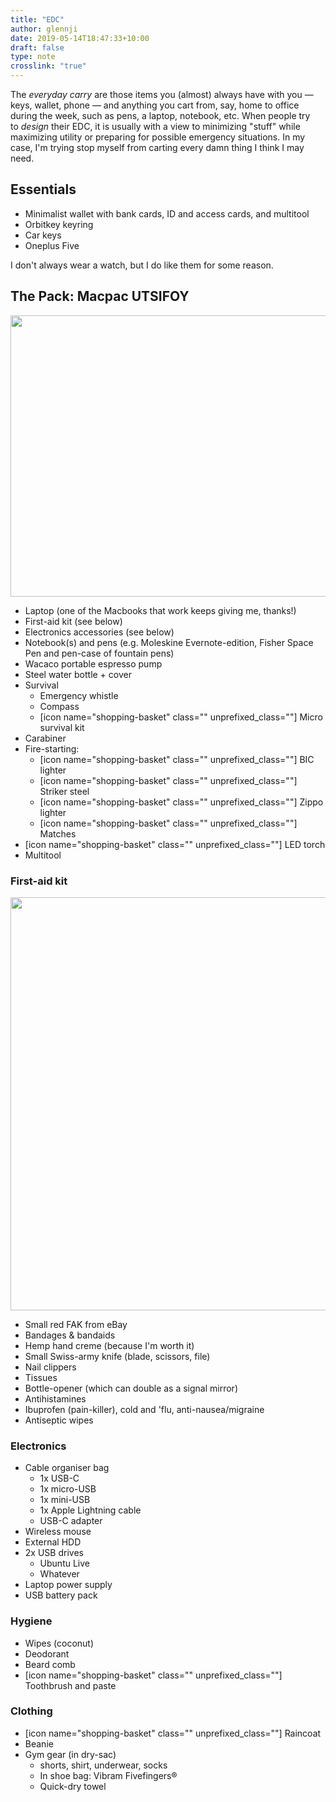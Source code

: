 ```yaml
---
title: "EDC"
author: glennji
date: 2019-05-14T18:47:33+10:00
draft: false
type: note
crosslink: "true"
---
```

The <em>everyday carry</em> are those items you (almost) always have with you — keys, wallet, phone — and anything you cart from, say, home to office during the week, such as pens, a laptop, notebook, etc. When people try to <em>design</em> their EDC, it is usually with a view to minimizing "stuff" while maximizing utility or preparing for possible emergency situations.
In my case, I'm trying stop myself from carting every damn thing I think I may need.
<h2>Essentials</h2>
<ul>
 	<li>Minimalist wallet with bank cards, ID and access cards, and multitool</li>
 	<li>Orbitkey keyring</li>
 	<li>Car keys</li>
 	<li>Oneplus Five</li>
</ul>
I don't always wear a watch, but I do like them for some reason.
<h2>The Pack: Macpac UTSIFOY</h2>
<img class="aligncenter wp-image-16777 size-full" src="http://glennji.com/wp-content/uploads/2018/03/IMG_20180403_083029-e1522708471185.jpg" alt="" width="800" height="450" />
<ul>
 	<li>Laptop (one of the Macbooks that work keeps giving me, thanks!)</li>
 	<li>First-aid kit (see below)</li>
 	<li>Electronics accessories (see below)</li>
 	<li>Notebook(s) and pens (e.g. Moleskine Evernote-edition, Fisher Space Pen and pen-case of fountain pens)</li>
 	<li>Wacaco portable espresso pump</li>
 	<li>Steel water bottle + cover</li>
 	<li>Survival
<ul>
 	<li>Emergency whistle</li>
 	<li>Compass</li>
 	<li>[icon name="shopping-basket" class="" unprefixed_class=""] Micro survival kit</li>
</ul>
</li>
 	<li>Carabiner</li>
 	<li>Fire-starting:
<ul>
 	<li>[icon name="shopping-basket" class="" unprefixed_class=""] BIC lighter</li>
 	<li>[icon name="shopping-basket" class="" unprefixed_class=""] Striker steel</li>
 	<li>[icon name="shopping-basket" class="" unprefixed_class=""] Zippo lighter</li>
 	<li>[icon name="shopping-basket" class="" unprefixed_class=""] Matches</li>
</ul>
</li>
 	<li>[icon name="shopping-basket" class="" unprefixed_class=""] LED torch</li>
 	<li>Multitool</li>
</ul>
<h3>First-aid kit</h3>
<img class="aligncenter wp-image-16781 size-full" src="http://glennji.com/wp-content/uploads/2018/03/IMG_20180403_104412-e1522721290107.jpg" alt="" width="800" height="661" />
<ul>
 	<li>Small red FAK from eBay</li>
 	<li>Bandages &amp; bandaids</li>
 	<li>Hemp hand creme (because I'm worth it)</li>
 	<li>Small Swiss-army knife (blade, scissors, file)</li>
 	<li>Nail clippers</li>
 	<li>Tissues</li>
 	<li>Bottle-opener (which can double as a signal mirror)</li>
 	<li>Antihistamines</li>
 	<li>Ibuprofen (pain-killer), cold and 'flu, anti-nausea/migraine</li>
 	<li>Antiseptic wipes</li>
</ul>
<h3>Electronics</h3>
<ul>
 	<li>Cable organiser bag
<ul>
 	<li>1x USB-C</li>
 	<li>1x micro-USB</li>
 	<li>1x mini-USB</li>
 	<li>1x Apple Lightning cable</li>
 	<li>USB-C adapter</li>
</ul>
</li>
 	<li>Wireless mouse</li>
 	<li>External HDD</li>
 	<li>2x USB drives
<ul>
 	<li>Ubuntu Live</li>
 	<li>Whatever</li>
</ul>
</li>
 	<li>Laptop power supply</li>
 	<li>USB battery pack</li>
</ul>
<h3>Hygiene</h3>
<ul>
 	<li>Wipes (coconut)</li>
 	<li>Deodorant</li>
 	<li>Beard comb</li>
 	<li>[icon name="shopping-basket" class="" unprefixed_class=""] Toothbrush and paste</li>
</ul>
<h3>Clothing</h3>
<ul>
 	<li>[icon name="shopping-basket" class="" unprefixed_class=""] Raincoat</li>
 	<li>Beanie</li>
 	<li>Gym gear (in dry-sac)
<ul>
 	<li>shorts, shirt, underwear, socks</li>
 	<li>In shoe bag: Vibram Fivefingers®</li>
 	<li>Quick-dry towel</li>
</ul>
</li>
</ul>
